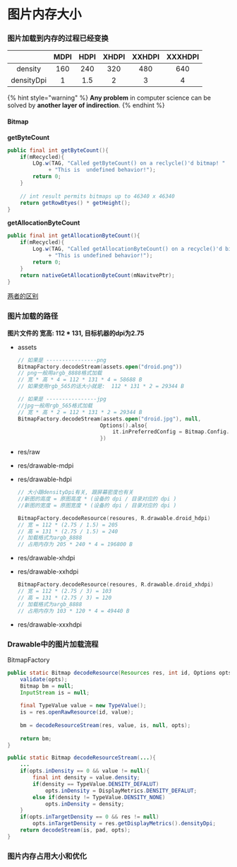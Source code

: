 # 图片内存大小

### 图片加载到内存的过程已经变换

|            | MDPI | HDPI | XHDPI | XXHDPI | XXXHDPI |
| :--------: | :--: | :--: | :---: | :----: | :-----: |
|  density   | 160  | 240  |  320  |  480   |   640   |
| densityDpi |  1   | 1.5  |   2   |   3    |    4    |

{% hint style="warning" %}
**Any problem** in computer science can be solved by **another layer of indirection**.
{% endhint %}

#### Bitmap

**getByteCount**

```java
public final int getByteCount(){
    if(mRecycled){
        LOg.w(TAG, "Called getByteCount() on a reclycle()'d bitmap! "
             + "This is  undefined behavior!");
        return 0;
    }
    
    // int result permits bitmaps up to 46340 x 46340
    return getRowBtyes() * getHeight();
}
```

**getAllocationByteCount**

```java
public final int getAllocationByteCount(){
    if(mRecycled){
        Log.w(TAG, "Called getAllocationByteCount() on a recycle()'d bitmap! "
             + "This is undefined behavior!");
        return 0;
    }
    return nativeGetAllocationByteCount(mNavitvePtr);
}
```

[两者的区别](https://juejin.cn/post/6844903604822736909)

### 图片加载的路径

**图片文件的 宽高: 112 * 131, 目标机器的dpi为2.75**

* assets

  ```kotlin
  // 如果是 ----------------png
  BitmapFactory.decodeStream(assets.open("droid.png"))
  // png一般用argb_8888格式加载  
  // 宽 * 高 * 4 = 112 * 131 * 4 = 58688 B
  // 如果使用rgb_565的话大小就是:  112 * 131 * 2 = 29344 B
  
  // 如果是 ----------------jpg
  //jpg一般用rgb_565格式加载
  // 宽 * 高 * 2 = 112 * 131 * 2 = 29344 B
  BitmapFactory.decodeStream(assets.open("droid.jpg"), null,
                            Options().also{
                                it.inPreferredConfig = Bitmap.Config.RGB_565
                            })
  ```

* res/raw

* res/drawable-mdpi

* res/drawable-hdpi

  ```kotlin
  // 大小跟densityDpi有关, 跟屏幕密度也有关
  //新图的高度 = 原图高度 * (设备的 dpi / 目录对应的 dpi )
  //新图的宽度 = 原图宽度 * (设备的 dpi / 目录对应的 dpi )
  
  BitmapFactory.decodeResource(resoures, R.drawable.droid_hdpi)
  // 宽 = 112 * (2.75 / 1.5) = 205
  // 高 = 131 * (2.75 / 1.5) = 240
  // 加载格式为argb_8888
  // 占用内存为 205 * 240 * 4 = 196800 B
  ```

* res/drawable-xhdpi

* res/drawable-xxhdpi

  ```kotlin
  BitmapFactory.decodeResource(resoures, R.drawable.droid_xhdpi)
  // 宽 = 112 * (2.75 / 3) = 103
  // 高 = 131 * (2.75 / 3) = 120
  // 加载格式为argb_8888
  // 占用内存为 103 * 120 * 4 = 49440 B
  ```

* res/drawable-xxxhdpi

### Drawable中的图片加载流程

BitmapFactory

```java
public static Bitmap decodeResource(Resources res, int id, Options opts){
    validate(opts);
    Bitmap bm = null;
    InputStream is = null;
    
    final TypeValue value = new TypeValue();
    is = res.openRawResource(id, value);
    
    bm = decodeResourceStream(res, value, is, null, opts);
    
    return bm;
}

public static Bitmap decodeResourceStream(...){
    ...
    if(opts.inDensity == 0 && value != null){
        final int density = value.density;
        if(density == TypeValue.DENSITY_DEFALUT)
            opts.inDensity = DisplayMetrics.DENSITY_DEFALUT;
        else if(density != TypeValue.DENSITY_NONE)
            opts.inDensity = density;
    }
    if(opts.inTargetDensity == 0 && res != null)
        opts.inTargetDensity = res.getDisplayMetrics().densityDpi;
    return decodeStream(is, pad, opts);
}
```



### 图片内存占用大小和优化

